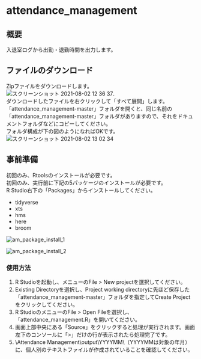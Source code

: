 # attendance_management
## 概要
入退室ログから出勤・退勤時間を出力します。  
## ファイルのダウンロード
Zipファイルをダウンロードします。  
![スクリーンショット 2021-08-02 12 36 37](https://user-images.githubusercontent.com/24307469/127803084-601cfb53-7373-44f2-a211-5857bf86bbf5.png).  
ダウンロードしたファイルを右クリックして「すべて展開」します。  
「attendance_management-master」フォルダを開くと、同じ名前の「attendance_management-master」フォルダがありますので、それをドキュメントフォルダなどにコピーしてください。    
フォルダ構成が下の図のようになればOKです。  
![スクリーンショット 2021-08-02 13 02 34](https://user-images.githubusercontent.com/24307469/127803112-9c8313af-a67c-4379-a473-19d79ff02e83.png)
  
## 事前準備
初回のみ、Rtoolsのインストールが必要です。  
初回のみ、実行前に下記の5パッケージのインストールが必要です。  
R Studio右下の「Packages」からインストールしてください。  
- tidyverse
- xts
- hms  
- here  
- broom
  
![am_package_install_1](https://user-images.githubusercontent.com/24307469/64836427-cee82d80-d624-11e9-9730-380660c90ce2.png)  
  
![am_package_install_2](https://user-images.githubusercontent.com/24307469/64836478-00f98f80-d625-11e9-9080-d5d59af1023d.png)  
### 使用方法
1. R Studioを起動し、メニューのFile > New projectを選択してください。  
1. Existing Directoryを選択し、Project working directoryに先ほど保存した「attendance_management-master」フォルダを指定してCreate Projectをクリックしてください。
1. R StudioのメニューのFile > Open Fileを選択し、「attendance_management.R」を開いてください。  
1. 画面上部中央にある「Source」をクリックすると処理が実行されます。画面左下のコンソールに「>」だけの行が表示されたら処理完了です。
1. \Attendance Management\output\YYYYMM\（YYYYMMは対象の年月）に、個人別のテキストファイルが作成されていることを確認してください。  
